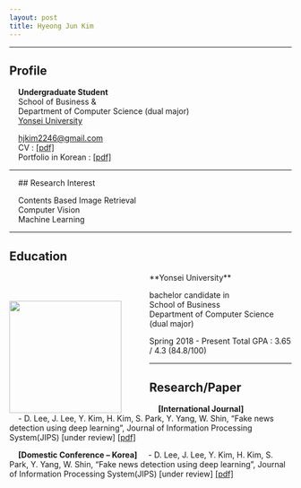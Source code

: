 ```yaml
---
layout: post
title: Hyeong Jun Kim
---
```

---
## Profile

&nbsp;&nbsp;&nbsp;&nbsp;**Undergraduate Student**  
&nbsp;&nbsp;&nbsp;&nbsp;School of Business &  
&nbsp;&nbsp;&nbsp;&nbsp;Department of Computer Science (dual major)  
&nbsp;&nbsp;&nbsp;&nbsp;[Yonsei University](http://www.yonsei.ac.kr/en_sc/)

&nbsp;&nbsp;&nbsp;&nbsp;hjkim2246@gmail.com  
&nbsp;&nbsp;&nbsp;&nbsp;CV : [[pdf]](http://218.237.184.111/)  
&nbsp;&nbsp;&nbsp;&nbsp;Portfolio in Korean : [[pdf]](http://218.237.184.111/hyeongjun/HyeongJun_portfolio.pdf)  

---
&nbsp;&nbsp;&nbsp;&nbsp;## Research Interest

&nbsp;&nbsp;&nbsp;&nbsp;Contents Based Image Retrieval  
&nbsp;&nbsp;&nbsp;&nbsp;Computer Vision  
&nbsp;&nbsp;&nbsp;&nbsp;Machine Learning  

---
## Education  

<img src="https://yeomko22.github.io/images/yonsei.png" width="200" height="200" style="float:left; margin-right:50; margin-top:50"/>
**Yonsei University**  

bachelor candidate in  
School of Business  
Department of Computer Science (dual major)

Spring 2018 - Present
Total GPA : 3.65 / 4.3 (84.8/100)

---
## Research/Paper
&nbsp;&nbsp;&nbsp;&nbsp;**[International Journal]**  
&nbsp;&nbsp;&nbsp;&nbsp;- D. Lee, J. Lee, Y. Kim, H. Kim, S. Park, Y. Yang, W. Shin, “Fake news detection using deep learning”, Journal of Information Processing System(JIPS) [under review] [[pdf]](https://dannyleeinfo.files.wordpress.com/2018/07/fake-news-detection-using-deep-learning.pdf)

&nbsp;&nbsp;&nbsp;&nbsp;**[Domestic Conference – Korea]**
&nbsp;&nbsp;&nbsp;&nbsp;- D. Lee, J. Lee, Y. Kim, H. Kim, S. Park, Y. Yang, W. Shin, “Fake news detection using deep learning”, Journal of Information Processing System(JIPS) [under review] [[pdf]](https://dannyleeinfo.files.wordpress.com/2018/05/eb94a5eb9faceb8b9d-eab8b0ebb295ec9d84-ec9db4ec9aa9ed959c-eab080eca79ceb89b4ec8aa4-ed8390eca780.pdf)

